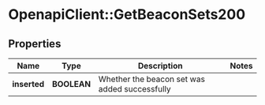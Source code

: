 # OpenapiClient::GetBeaconSets200

## Properties
Name | Type | Description | Notes
------------ | ------------- | ------------- | -------------
**inserted** | **BOOLEAN** | Whether the beacon set was added successfully | 


